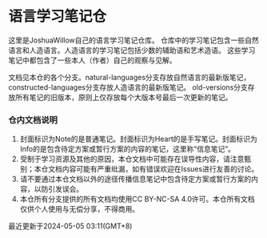 # 语言学习笔记仓

这里是JoshuaWillow自己的语言学习笔记仓库。
仓库中的学习笔记包含一些自然语言和人造语言。人造语言的学习笔记包括少数的辅助语和艺术造语。
这些学习笔记中都包含了一些本人（作者）自己的观察与见解。

文档见本仓的各个分支。natural-languages分支存放自然语言的最新版笔记，constructed-languages分支存放人造语言的最新版笔记。
old-versions分支存放所有笔记的旧版本，原则上仅存放每个大版本号最后一次更新的笔记。

### 仓内文档说明
1. 封面标识为Note的是普通笔记。封面标识为Heart的是手写笔记。封面标识为Info的是包含待定方案或暂行方案的内容的笔记，这里称“信息笔记”。
2. 受制于学习资源及其他的原因，本仓文档中可能存在误导性内容，请注意甄别；本仓文档内容可能有严重纰漏，如有错误欢迎在Issues进行友善的讨论。
3. 请不要通过本仓文档以外的途径传播信息笔记中包含待定方案或暂行方案的内容，以防引发误会。
4. 本仓所有分支提供的所有文档均使用CC BY-NC-SA 4.0许可。本仓所有文档仅供个人使用与无偿分享，不得商用。

最近更新于2024-05-05 03:11(GMT+8)
